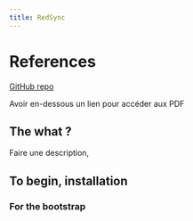 ```yaml
---
title: RedSync
---
```


# References

[GitHub repo](https://github.com/Musubi42/Epitech/tree/RedSync)

Avoir en-dessous un lien pour accéder aux PDF

## The what ?

Faire une description,

## To begin, installation

### For the bootstrap
